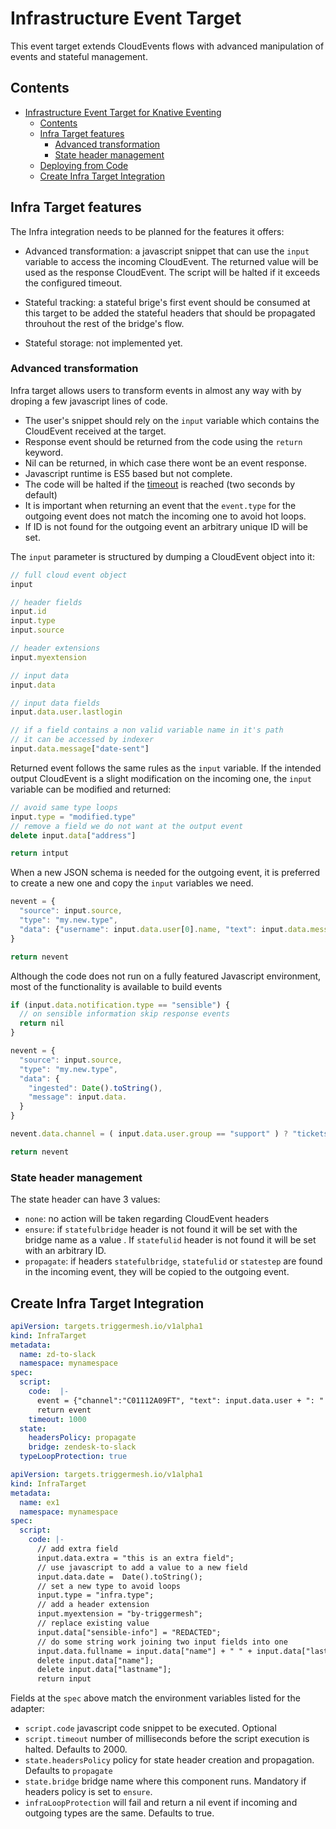 # Infrastructure Event Target

This event target extends CloudEvents flows with advanced manipulation of events and stateful management.

## Contents

- [Infrastructure Event Target for Knative Eventing](#infrastructure-event-target-for-knative-eventing)
  - [Contents](#contents)
  - [Infra Target features](#infra-target-features)
    - [Advanced transformation](#advanced-transformation)
    - [State header management](#state-header-management)
  - [Deploying from Code](#deploying-from-code)
  - [Create Infra Target Integration](#create-infra-target-integration)

## Infra Target features

The Infra integration needs to be planned for the features it offers:

- Advanced transformation: a javascript snippet that can use the `input` variable to access the incoming CloudEvent. The returned value will be used as the response CloudEvent. The script will be halted if it exceeds the configured timeout.

- Stateful tracking: a stateful brige's first event should be consumed at this target to be added the stateful headers that should be propagated throuhout the rest of the bridge's flow.

- Stateful storage: not implemented yet.

### Advanced transformation

Infra target allows users to transform events in almost any way with by droping a few javascript lines of code.

- The user's snippet should rely on the `input` variable which contains the CloudEvent received at the target.
- Response event should be returned from the code using the `return` keyword.
- Nil can be returned, in which case there wont be an event response.
- Javascript runtime is ES5 based but not complete.
- The code will be halted if the [timeout](#deploying-from-code) is reached (two seconds by default)
- It is important when returning an event that the `event.type` for the outgoing event does not match the incoming one to avoid hot loops.
- If ID is not found for the outgoing event an arbitrary unique ID will be set.

The `input` parameter is structured by dumping a CloudEvent object into it:

```js
// full cloud event object
input

// header fields
input.id
input.type
input.source

// header extensions
input.myextension

// input data
input.data

// input data fields
input.data.user.lastlogin

// if a field contains a non valid variable name in it's path
// it can be accessed by indexer
input.data.message["date-sent"]
```

Returned event follows the same rules as the `input` variable. If the intended output CloudEvent is a slight modification on the incoming one, the `input` variable can be modified and returned:

```js
// avoid same type loops
input.type = "modified.type"
// remove a field we do not want at the output event
delete input.data["address"]

return intput
```

When a new JSON schema is needed for the outgoing event, it is preferred to create a new one and copy the `input` variables we need.

```js
nevent = {
  "source": input.source,
  "type": "my.new.type",
  "data": {"username": input.data.user[0].name, "text": input.data.message}
}

return nevent
```

Although the code does not run on a fully featured Javascript environment, most of the functionality is available to build events

```js
if (input.data.notification.type == "sensible") {
  // on sensible information skip response events
  return nil
}

nevent = {
  "source": input.source,
  "type": "my.new.type",
  "data": {
    "ingested": Date().toString(),
    "message": input.data.
  }
}

nevent.data.channel = ( input.data.user.group == "support" ) ? "tickets" : "devhelp"

return nevent
```

### State header management

The state header can have 3 values:

- `none`: no action will be taken regarding CloudEvent headers
- `ensure`: if `statefulbridge` header is not found it will be set with the bridge name as a value . If `statefulid` header is not found it will be set with an arbitrary ID.
- `propagate`: if headers `statefulbridge`, `statefulid` or `statestep` are found in the incoming event, they will be copied to the outgoing event.

## Create Infra Target Integration

```yaml
apiVersion: targets.triggermesh.io/v1alpha1
kind: InfraTarget
metadata:
  name: zd-to-slack
  namespace: mynamespace
spec:
  script:
    code:  |-
      event = {"channel":"C01112A09FT", "text": input.data.user + ": " + input.data.message}
      return event
    timeout: 1000
  state:
    headersPolicy: propagate
    bridge: zendesk-to-slack
  typeLoopProtection: true

```

```yaml
apiVersion: targets.triggermesh.io/v1alpha1
kind: InfraTarget
metadata:
  name: ex1
  namespace: mynamespace
spec:
  script:
    code: |-
      // add extra field
      input.data.extra = "this is an extra field";
      // use javascript to add a value to a new field
      input.data.date =  Date().toString();
      // set a new type to avoid loops
      input.type = "infra.type";
      // add a header extension
      input.myextension = "by-triggermesh";
      // replace existing value
      input.data["sensible-info"] = "REDACTED";
      // do some string work joining two input fields into one
      input.data.fullname = input.data["name"] + " " + input.data["lastname"];
      delete input.data["name"];
      delete input.data["lastname"];
      return input
```

Fields at the `spec` above match the environment variables listed for the adapter:

- `script.code` javascript code snippet to be executed. Optional
- `script.timeout` number of milliseconds before the script execution is halted. Defaults to 2000.
- `state.headersPolicy` policy for state header creation and propagation. Defaults to `propagate`
- `state.bridge` bridge name where this component runs. Mandatory if headers policy is set to `ensure`.
- `infraLoopProtection` will fail and return a nil event if incoming and outgoing types are the same. Defaults to true.
